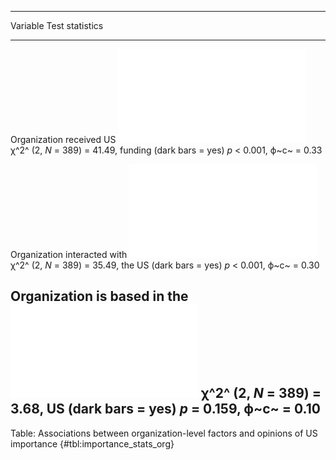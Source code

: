 
---------------------------------------------------------------------------------------------------------------
Variable                                                                           Test statistics             
---------------------------- ----------------------------------------------------- ----------------------------
Organization received US       ![](figures/summary_table/importance_funding.pdf)   χ^2^ (2, *N* = 389) = 41.49,
funding (dark bars = yes)                                                          *p* < 0.001, ϕ~c~ = 0.33    

Organization interacted with ![](figures/summary_table/importance_interaction.pdf) χ^2^ (2, *N* = 389) = 35.49,
the US (dark bars = yes)                                                           *p* < 0.001, ϕ~c~ = 0.30    

Organization is based in the     ![](figures/summary_table/importance_hq.pdf)      χ^2^ (2, *N* = 389) = 3.68, 
US (dark bars = yes)                                                               *p* = 0.159, ϕ~c~ = 0.10    
---------------------------------------------------------------------------------------------------------------

Table: Associations between organization-level factors and opinions of US importance {#tbl:importance_stats_org}

